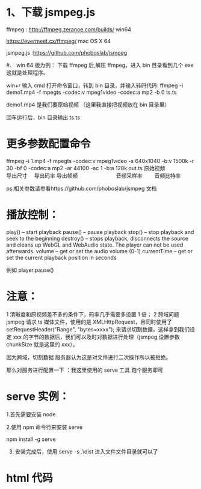 # 1、下载 jsmpeg.js

ffmpeg : http://ffmpeg.zeranoe.com/builds/ win64

https://evermeet.cx/ffmpeg/ mac OS X 64

jsmpeg.js :https://github.com/phoboslab/jsmpeg

#、 win 64 版为例：
下载 ffmpeg 后,解压 ffmpeg，进入 bin 目录看到几个 exe 这就是处理程序。

win+r 输入 cmd 打开命令窗口，转到 bin 目录，并输入转码代码:
ffmpeg -i demo1.mp4 -f mpegts -codec:v mpeg1video -codec:a mp2 -b 0 ts.ts

demo1.mp4 是我们要原始视频 （这里我直接把视频放在 bin 目录里）

回车运行后，bin 目录输出 ts.ts

# 更多参数配置命令

ffmpeg -i 1.mp4 -f mpegts -codec:v mpeg1video -s 640x1040 -b:v 1500k -r 30 -bf 0 -codec:a mp2 -ar 44100 -ac 1 -b:a 128k out.ts
原始视频　　　　　　　　　　　　　 　 导出尺寸　 导出码率 导出帧频　　　　　　　 音频采样率　　 音频比特率

ps:相关参数请参看https://github.com/phoboslab/jsmpeg 文档

# 播放控制：　

play() – start playback
pause() – pause playback
stop() – stop playback and seek to the beginning
destroy() – stops playback, disconnects the source and cleans up WebGL and WebAudio state. The player can not be used afterwards.
volume – get or set the audio volume (0-1)
currentTime – get or set the current playback position in seconds

例如 player.pause()

# 注意：

1 清晰度和原视频差不多的条件下，码率几乎需要多设置 1 倍；
2 跨域问题
jsmpeg 请求 ts 媒体文件，使用的是 XMLHttpRequest，且同时使用了 setRequestHeader("Range", "bytes=xxxx"); 来请求切割数据，这样拿到我们设定 xxx 的字节的数据后，我们可以及时对数据进行处理（jsmpeg 设置参数 chunkSize 就是这里的 xxx）。

因为跨域，切割数据 服务器认为这是对文件进行二次操作所以被拒绝。

那么对服务进行配置一下 ：我这里使用的 serve 工具 跑个服务即可

# serve 实例：

1.首先需要安装 node

2.使用 npm 命令行来安装 serve

npm install -g serve

3. 安装完成后，使用 serve -s .\dist 进入文件文件目录就可以了

# html 代码

<body>
    <canvas id="video-canvas"></canvas>    
    <script type="text/javascript" src="jsmpeg.min.js"></script>
    <script type="text/javascript">
    window.onload=function(){
        var canvas = document.getElementById('video-canvas');
        var url = 'demo-ts.ts';
        //var url = 'ws://'+document.location.hostname+':8082/';
        var player = new JSMpeg.Player(url, {canvas: canvas,loop: true, autoplay: true});
    }
    </script>
</body>
